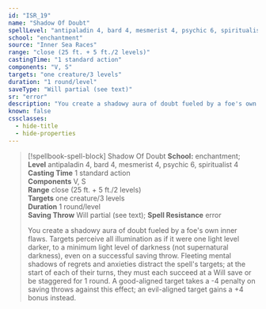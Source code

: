 ```yaml
---
id: "ISR_19"
name: "Shadow Of Doubt"
spellLevel: "antipaladin 4, bard 4, mesmerist 4, psychic 6, spiritualist 4"
school: "enchantment"
source: "Inner Sea Races"
range: "close (25 ft. + 5 ft./2 levels)"
castingTime: "1 standard action"
components: "V, S"
targets: "one creature/3 levels"
duration: "1 round/level"
saveType: "Will partial (see text)"
sr: "error"
description: "You create a shadowy aura of doubt fueled by a foe's own inner flaws. Targets perceive all illumination as if it were one light level darker, to a minimum light level of darkness (not supernatural darkness), even on a successful saving throw.  Fleeting mental shadows of regrets and anxieties distract the spell's targets; at the start of each of their turns, they must each succeed at a Will save or be staggered for 1 round. A good-aligned target takes a -4 penalty on saving throws against this effect; an evil-aligned target gains a +4 bonus instead."
known: false
cssclasses:
  - hide-title
  - hide-properties
---
```


> [!spellbook-spell-block] Shadow Of Doubt
> **School:** enchantment; **Level** antipaladin 4, bard 4, mesmerist 4, psychic 6, spiritualist 4
> **Casting Time** 1 standard action  
> **Components** V, S  
> **Range** close (25 ft. + 5 ft./2 levels)  
> **Targets** one creature/3 levels  
> **Duration** 1 round/level  
> **Saving Throw** Will partial (see text); **Spell Resistance** error
> 
> You create a shadowy aura of doubt fueled by a foe's own inner flaws. Targets perceive all illumination as if it were one light level darker, to a minimum light level of darkness (not supernatural darkness), even on a successful saving throw.  Fleeting mental shadows of regrets and anxieties distract the spell's targets; at the start of each of their turns, they must each succeed at a Will save or be staggered for 1 round. A good-aligned target takes a -4 penalty on saving throws against this effect; an evil-aligned target gains a +4 bonus instead.